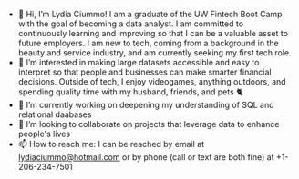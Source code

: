 - 👋 Hi, I’m Lydia Ciummo! I am a graduate of the UW Fintech Boot Camp with the goal of becoming a data analyst. I am committed to continuously learning and improving so that I can be a valuable asset to future employers. I am new to tech, coming from a background in the beauty and service industry, and am currently seeking my first tech role.
- 👀 I’m interested in making large datasets accessible and easy to interpret so that people and businesses can make smarter financial decisions. Outside of tech, I enjoy videogames, anything outdoors, and spending quality time with my husband, friends, and pets 🐈 
- 🌱 I’m currently working on deepening my understanding of SQL and relational daabases
- 💞️ I’m looking to collaborate on projects that leverage data to enhance people's lives
- 📫 How to reach me: I can be reached by email at lydiaciummo@hotmail.com or by phone (call or text are both fine) at +1-206-234-7501
<!---
lydiaciummo/lydiaciummo is a ✨ special ✨ repository because its `README.md` (this file) appears on your GitHub profile.
You can click the Preview link to take a look at your changes.
--->
